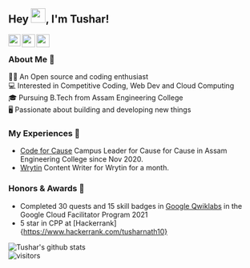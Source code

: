 ## Hey <img src="https://github.com/TheDudeThatCode/TheDudeThatCode/blob/master/Assets/Hi.gif" width="29px">, I'm Tushar!               

<a href="https://www.linkedin.com/in/tusharnath10/">
  <img align="left" width="24px" src="https://cdn.jsdelivr.net/npm/simple-icons@v3/icons/linkedin.svg"  />
</a>
<a href="https://twitter.com/tusharnath1999">
  <img align="left" width="26px" src="https://cdn.jsdelivr.net/npm/simple-icons@v3/icons/twitter.svg" />
</a>
<a href="mailto:tusharnath10@gmail.com">
  <img align="left" width="26px" src="https://cdn.jsdelivr.net/npm/simple-icons@v3/icons/gmail.svg" />
</a>

<br />

### About Me 🚀
👨‍💻 An Open source and coding enthusiast <br/>
💻 Interested in Competitive Coding, Web Dev and Cloud Computing <br/>
🎓 Pursuing B.Tech from Assam Engineering College </br>
🖥 Passionate about building and developing new things <br />

### My Experiences 🙌
- [Code for Cause](https://codeforcause.org) Campus Leader for Cause for Cause in Assam Engineering College since Nov 2020.
- [Wrytin](https://wrytin.com/tusharnath) Content Writer for Wrytin for a month.

### Honors & Awards 🏅
- Completed 30 quests and 15 skill badges in [Google Qwiklabs](https://www.qwiklabs.com/public_profiles/ec65baca-24c3-4b36-a896-2168e0ceb8f6) in the Google Cloud Facilitator Program 2021
- 5 star in CPP at [Hackerrank]{https://www.hackerrank.com/tusharnath10}

![Tushar's github stats](https://github-readme-stats.vercel.app/api?username=tushar-nath&show_icons=true&hide_border=true)
<br />
![visitors](https://visitor-badge.laobi.icu/badge?page_id=tushar-nath.tushar-nath)